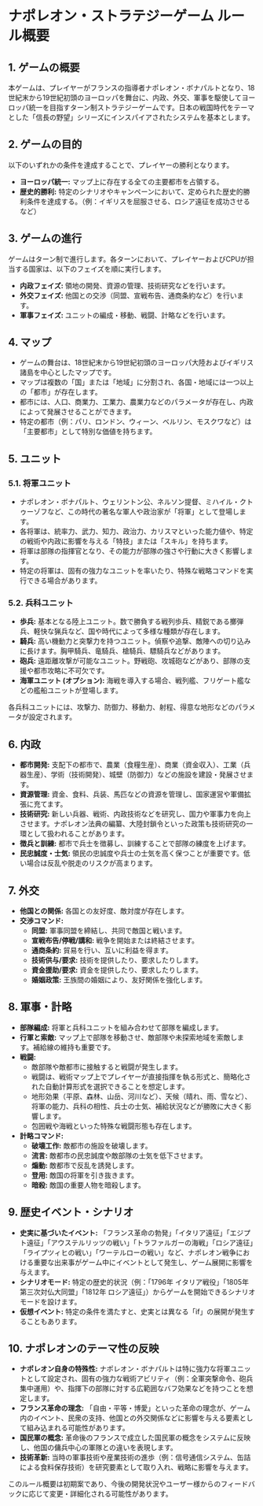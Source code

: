 # ナポレオン・ストラテジーゲーム ルール概要

## 1. ゲームの概要

本ゲームは、プレイヤーがフランスの指導者ナポレオン・ボナパルトとなり、18世紀末から19世紀初頭のヨーロッパを舞台に、内政、外交、軍事を駆使してヨーロッパ統一を目指すターン制ストラテジーゲームです。日本の戦国時代をテーマとした「信長の野望」シリーズにインスパイアされたシステムを基本とします。

## 2. ゲームの目的

以下のいずれかの条件を達成することで、プレイヤーの勝利となります。

*   **ヨーロッパ統一:** マップ上に存在する全ての主要都市を占領する。
*   **歴史的勝利:** 特定のシナリオやキャンペーンにおいて、定められた歴史的勝利条件を達成する。（例：イギリスを屈服させる、ロシア遠征を成功させるなど）

## 3. ゲームの進行

ゲームはターン制で進行します。各ターンにおいて、プレイヤーおよびCPUが担当する国家は、以下のフェイズを順に実行します。

*   **内政フェイズ:** 領地の開発、資源の管理、技術研究などを行います。
*   **外交フェイズ:** 他国との交渉（同盟、宣戦布告、通商条約など）を行います。
*   **軍事フェイズ:** ユニットの編成・移動、戦闘、計略などを行います。

## 4. マップ

*   ゲームの舞台は、18世紀末から19世紀初頭のヨーロッパ大陸およびイギリス諸島を中心としたマップです。
*   マップは複数の「国」または「地域」に分割され、各国・地域には一つ以上の「都市」が存在します。
*   都市には、人口、商業力、工業力、農業力などのパラメータが存在し、内政によって発展させることができます。
*   特定の都市（例：パリ、ロンドン、ウィーン、ベルリン、モスクワなど）は「主要都市」として特別な価値を持ちます。

## 5. ユニット

### 5.1. 将軍ユニット

*   ナポレオン・ボナパルト、ウェリントン公、ネルソン提督、ミハイル・クトゥーゾフなど、この時代の著名な軍人や政治家が「将軍」として登場します。
*   各将軍は、統率力、武力、知力、政治力、カリスマといった能力値や、特定の戦術や内政に影響を与える「特技」または「スキル」を持ちます。
*   将軍は部隊の指揮官となり、その能力が部隊の強さや行動に大きく影響します。
*   特定の将軍は、固有の強力なユニットを率いたり、特殊な戦略コマンドを実行できる場合があります。

### 5.2. 兵科ユニット

*   **歩兵:** 基本となる陸上ユニット。数で勝負する戦列歩兵、精鋭である擲弾兵、軽快な猟兵など、国や時代によって多様な種類が存在します。
*   **騎兵:** 高い機動力と突撃力を持つユニット。偵察や追撃、敵陣への切り込みに長けます。胸甲騎兵、竜騎兵、槍騎兵、驃騎兵などがあります。
*   **砲兵:** 遠距離攻撃が可能なユニット。野戦砲、攻城砲などがあり、部隊の支援や都市攻略に不可欠です。
*   **海軍ユニット (オプション):** 海戦を導入する場合、戦列艦、フリゲート艦などの艦船ユニットが登場します。

各兵科ユニットには、攻撃力、防御力、移動力、射程、得意な地形などのパラメータが設定されます。

## 6. 内政

*   **都市開発:** 支配下の都市で、農業（食糧生産）、商業（資金収入）、工業（兵器生産）、学術（技術開発）、城壁（防御力）などの施設を建設・発展させます。
*   **資源管理:** 資金、食料、兵装、馬匹などの資源を管理し、国家運営や軍備拡張に充てます。
*   **技術研究:** 新しい兵器、戦術、内政技術などを研究し、国力や軍事力を向上させます。ナポレオン法典の編纂、大陸封鎖令といった政策も技術研究の一環として扱われることがあります。
*   **徴兵と訓練:** 都市で兵士を徴募し、訓練することで部隊の練度を上げます。
*   **民忠誠度・士気:** 領民の忠誠度や兵士の士気を高く保つことが重要です。低い場合は反乱や脱走のリスクが高まります。

## 7. 外交

*   **他国との関係:** 各国との友好度、敵対度が存在します。
*   **交渉コマンド:**
    *   **同盟:** 軍事同盟を締結し、共同で敵国と戦います。
    *   **宣戦布告/停戦/講和:** 戦争を開始または終結させます。
    *   **通商条約:** 貿易を行い、互いに利益を得ます。
    *   **技術供与/要求:** 技術を提供したり、要求したりします。
    *   **資金援助/要求:** 資金を提供したり、要求したりします。
    *   **婚姻政策:** 王族間の婚姻により、友好関係を強化します。

## 8. 軍事・計略

*   **部隊編成:** 将軍と兵科ユニットを組み合わせて部隊を編成します。
*   **行軍と索敵:** マップ上で部隊を移動させ、敵部隊や未探索地域を索敵します。補給線の維持も重要です。
*   **戦闘:**
    *   敵部隊や敵都市に接触すると戦闘が発生します。
    *   戦闘は、戦術マップ上でプレイヤーが直接指揮を執る形式と、簡略化された自動計算形式を選択できることを想定します。
    *   地形効果（平原、森林、山岳、河川など）、天候（晴れ、雨、雪など）、将軍の能力、兵科の相性、兵士の士気、補給状況などが勝敗に大きく影響します。
    *   包囲戦や海戦といった特殊な戦闘形態も存在します。
*   **計略コマンド:**
    *   **破壊工作:** 敵都市の施設を破壊します。
    *   **流言:** 敵都市の民忠誠度や敵部隊の士気を低下させます。
    *   **煽動:** 敵都市で反乱を誘発します。
    *   **登用:** 敵国の将軍を引き抜きます。
    *   **暗殺:** 敵国の重要人物を暗殺します。

## 9. 歴史イベント・シナリオ

*   **史実に基づいたイベント:** 「フランス革命の勃発」「イタリア遠征」「エジプト遠征」「アウステルリッツの戦い」「トラファルガーの海戦」「ロシア遠征」「ライプツィヒの戦い」「ワーテルローの戦い」など、ナポレオン戦争における重要な出来事がゲーム中にイベントとして発生し、ゲーム展開に影響を与えます。
*   **シナリオモード:** 特定の歴史的状況（例：「1796年 イタリア戦役」「1805年 第三次対仏大同盟」「1812年 ロシア遠征」）からゲームを開始できるシナリオモードを設けます。
*   **仮想イベント:** 特定の条件を満たすと、史実とは異なる「if」の展開が発生することもあります。

## 10. ナポレオンのテーマ性の反映

*   **ナポレオン自身の特殊性:** ナポレオン・ボナパルトは特に強力な将軍ユニットとして設定され、固有の強力な戦術アビリティ（例：全軍突撃命令、砲兵集中運用）や、指揮下の部隊に対する広範囲なバフ効果などを持つことを想定します。
*   **フランス革命の理念:** 「自由・平等・博愛」といった革命の理念が、ゲーム内のイベント、民衆の支持、他国との外交関係などに影響を与える要素として組み込まれる可能性があります。
*   **国民軍の概念:** 革命後のフランスで成立した国民軍の概念をシステムに反映し、他国の傭兵中心の軍隊との違いを表現します。
*   **技術革新:** 当時の軍事技術や産業技術の進歩（例：信号通信システム、缶詰による食料保存技術）を研究要素として取り入れ、戦略に影響を与えます。

このルール概要は初期案であり、今後の開発状況やユーザー様からのフィードバックに応じて変更・詳細化される可能性があります。
